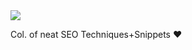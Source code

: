   <img src="https://readme-typing-svg.herokuapp.com?size=32&duration=3500&lines=SEO+Snippets+%E2%9D%A4%EF%B8%8F%E2%9D%A4%EF%B8%8F%E2%9D%A4%EF%B8%8F">
</h1>


Col. of neat SEO Techniques+Snippets ❤️

